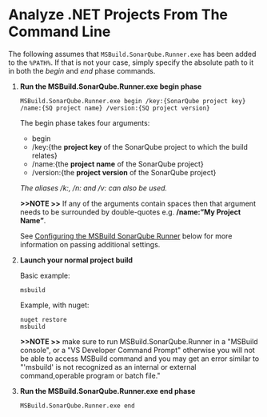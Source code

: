 # Analyze .NET Projects From The Command Line

The following assumes that `MSBuild.SonarQube.Runner.exe` has been added to the `%PATH%`.
If that is not your case, simply specify the absolute path to it in both the *begin* and *end* phase commands.

1. **Run the MSBuild.SonarQube.Runner.exe begin phase**

	```
	MSBuild.SonarQube.Runner.exe begin /key:{SonarQube project key} /name:{SQ project name} /version:{SQ project version}
	```

	The begin phase takes four arguments:

	- begin
	- /key:{the **project key** of the SonarQube project to which the build relates}
	- /name:{the **project name** of the SonarQube project}
	- /version:{the **project version** of the SonarQube project}

	*The aliases /k:, /n: and /v: can also be used.*

	**>>NOTE >>** If any of the arguments contain spaces then that argument needs to be surrounded by double-quotes e.g. **/name:”My Project Name”**.

	See [Configuring the MSBuild SonarQube Runner](appendix-1.md) below for more information on passing additional settings.

2. **Launch your normal project build**

	Basic example:

	```
	msbuild
	```

	Example, with nuget:

	```
	nuget restore
	msbuild
	```

	**>>NOTE >>** make sure to run MSBuild.SonarQube.Runner in a "MSBuild console", or a "VS Developer Command Prompt" otherwise you will not be able to access MSBuild command and you may get an error similar to "'msbuild' is not recognized as an internal or external command,operable program or batch file."
3. **Run the MSBuild.SonarQube.Runner.exe end phase**

	```
	MSBuild.SonarQube.Runner.exe end
	```